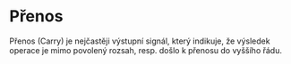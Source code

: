 # Přenos
Přenos (Carry) je nejčastěji výstupní signál, který indikuje, že výsledek operace je mimo povolený rozsah, resp. došlo k přenosu do vyššího řádu.